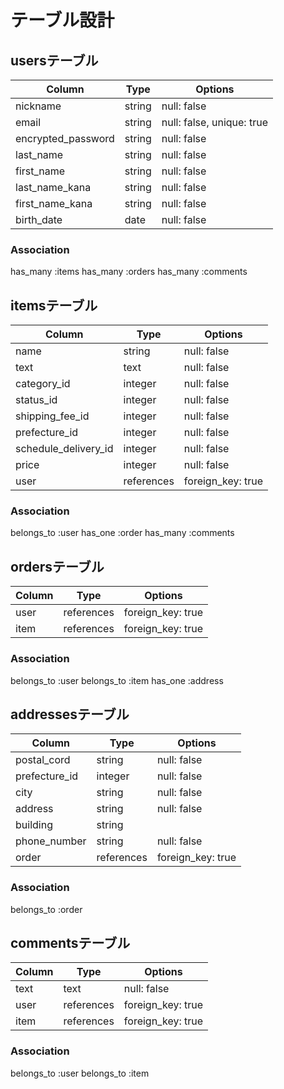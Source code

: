# テーブル設計

## usersテーブル
| Column             | Type    | Options                      | 
| ------------------ | ------- | ---------------------------- |
| nickname           | string  | null: false                  |
| email              | string  | null: false, unique: true    |
| encrypted_password | string  | null: false                  |
| last_name          | string  | null: false                  |
| first_name         | string  | null: false                  |
| last_name_kana     | string  | null: false                  |
| first_name_kana    | string  | null: false                  |
| birth_date         | date    | null: false                  |

### Association
has_many :items
has_many :orders
has_many :comments



## itemsテーブル
| Column               | Type          | Options           | 
| -------------------- | ------------- | ----------------- |
| name                 | string        | null: false       |
| text                 | text          | null: false       |
| category_id          | integer       | null: false       |
| status_id            | integer       | null: false       |
| shipping_fee_id      | integer       | null: false       |
| prefecture_id        | integer       | null: false       |
| schedule_delivery_id | integer       | null: false       |
| price                | integer       | null: false       |
| user                 | references    | foreign_key: true |

### Association
belongs_to :user
has_one :order
has_many :comments



## ordersテーブル
| Column   | Type       | Options              | 
| -------- | ---------- | -------------------- |
| user     | references | foreign_key: true    |
| item     | references | foreign_key: true    |

### Association
belongs_to :user
belongs_to :item
has_one :address



## addressesテーブル
| Column           | Type         | Options               |
| ---------------- | ------------ | --------------------- |
| postal_cord      | string       | null: false           |
| prefecture_id    | integer      | null: false           |
| city             | string       | null: false           |
| address          | string       | null: false           |
| building         | string       |                       |
| phone_number     | string       | null: false           |
| order            | references   | foreign_key: true     |

### Association
belongs_to :order



## commentsテーブル
| Column     | Type       | Options           | 
| ---------- | ---------- | ----------------- |
| text       | text       | null: false       |
| user       | references | foreign_key: true |
| item       | references | foreign_key: true |

### Association
belongs_to :user
belongs_to :item